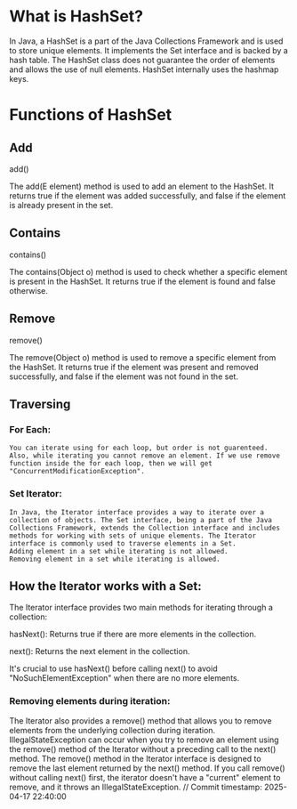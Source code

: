 # What is HashSet?
In Java, a HashSet is a part of the Java Collections Framework and 
is used to store unique elements. It implements the Set interface and
is backed by a hash table. The HashSet class does not guarantee the 
order of elements and allows the use of null elements.
HashSet internally uses the hashmap keys.

# Functions of HashSet
## Add
add()

The add(E element) method is used to add an element to the HashSet. 
It returns true if the element was added successfully, and false if
the element is already present in the set.
## Contains
contains()

The contains(Object o) method is used to check whether a specific 
element is present in the HashSet. It returns true if the element 
is found and false otherwise.

## Remove
remove()

The remove(Object o) method is used to remove a specific element from 
the HashSet. It returns true if the element was present and removed 
successfully, and false if the element was not found in the set.

## Traversing
### For Each:
    You can iterate using for each loop, but order is not guarenteed.
    Also, while iterating you cannot remove an element. If we use remove
    function inside the for each loop, then we will get 
    "ConcurrentModificationException".
### Set Iterator:
    In Java, the Iterator interface provides a way to iterate over a 
    collection of objects. The Set interface, being a part of the Java 
    Collections Framework, extends the Collection interface and includes
    methods for working with sets of unique elements. The Iterator 
    interface is commonly used to traverse elements in a Set.
    Adding element in a set while iterating is not allowed.
    Removing element in a set while iterating is allowed.
    

## How the Iterator works with a Set:

The Iterator interface provides two main methods for iterating through
a collection:

hasNext(): Returns true if there are more elements in the collection.

next(): Returns the next element in the collection.

It's crucial to use hasNext() before calling next() to avoid 
"NoSuchElementException" when there are no more elements.

### Removing elements during iteration:

The Iterator also provides a remove() method that allows you to 
remove elements from the underlying collection during iteration.
IllegalStateException can occur when you try to remove an element 
using the remove() method of the Iterator without a preceding call
to the next() method.
The remove() method in the Iterator interface is designed to remove
the last element returned by the next() method. If you call remove()
without calling next() first, the iterator doesn't have a "current"
element to remove, and it throws an IllegalStateException.
// Commit timestamp: 2025-04-17 22:40:00